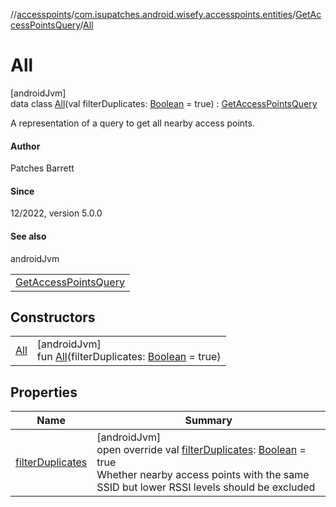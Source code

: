 //[accesspoints](../../../../index.md)/[com.isupatches.android.wisefy.accesspoints.entities](../../index.md)/[GetAccessPointsQuery](../index.md)/[All](index.md)

# All

[androidJvm]\
data class [All](index.md)(val filterDuplicates: [Boolean](https://kotlinlang.org/api/latest/jvm/stdlib/kotlin/-boolean/index.html) = true) : [GetAccessPointsQuery](../index.md)

A representation of a query to get all nearby access points.

#### Author

Patches Barrett

#### Since

12/2022, version 5.0.0

#### See also

androidJvm

| |
|---|
| [GetAccessPointsQuery](../index.md) |

## Constructors

| | |
|---|---|
| [All](-all.md) | [androidJvm]<br>fun [All](-all.md)(filterDuplicates: [Boolean](https://kotlinlang.org/api/latest/jvm/stdlib/kotlin/-boolean/index.html) = true) |

## Properties

| Name | Summary |
|---|---|
| [filterDuplicates](filter-duplicates.md) | [androidJvm]<br>open override val [filterDuplicates](filter-duplicates.md): [Boolean](https://kotlinlang.org/api/latest/jvm/stdlib/kotlin/-boolean/index.html) = true<br>Whether nearby access points with the same SSID but lower RSSI levels should be excluded |
